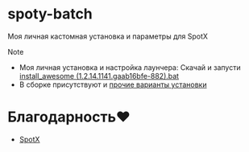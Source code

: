 # spoty-batch

Моя личная кастомная установка и параметры для SpotX

> [!note]
> - Моя личная установка и настройка лаунчера: Скачай и запусти [install_awesome (1.2.14.1141.gaab16bfe-882).bat](https://github.com/N3M1X10/spoty-batch/blob/main/packages/n3m1x10/install_awesome%20(1.2.14.1141.gaab16bfe-882).bat)
> - В сборке присутствуют и [прочие варианты установки](https://github.com/N3M1X10/spoty-batch/blob/main/packages/n3m1x10)

# Благодарность❤️
- [SpotX](https://github.com/SpotX-Official/SpotX)
